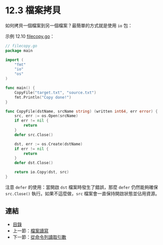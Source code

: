 # 12.3 檔案拷貝

如何拷貝一個檔案到另一個檔案？最簡單的方式就是使用 `io` 包：

示例 12.10 [filecopy.go](examples/chapter_12/filecopy.go)：

```go
// filecopy.go
package main

import (
	"fmt"
	"io"
	"os"
)

func main() {
	CopyFile("target.txt", "source.txt")
	fmt.Println("Copy done!")
}

func CopyFile(dstName, srcName string) (written int64, err error) {
	src, err := os.Open(srcName)
	if err != nil {
		return
	}
	defer src.Close()

	dst, err := os.Create(dstName)
	if err != nil {
		return
	}
	defer dst.Close()

	return io.Copy(dst, src)
}
```

注意 `defer` 的使用：當開啟 `dst` 檔案時發生了錯誤，那麼 `defer` 仍然能夠確保 `src.Close()` 執行。如果不這麼做，`src` 檔案會一直保持開啟狀態並佔用資源。

## 連結

- [目錄](directory.md)
- 上一節：[檔案讀寫](12.2.md)
- 下一節：[從命令列讀取引數](12.4.md)
